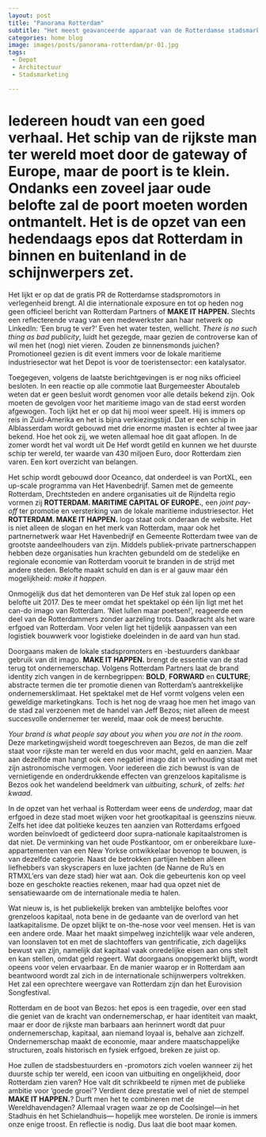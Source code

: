 ```yaml
---
layout: post
title: "Panorama Rotterdam"
subtitle: "Het meest geavanceerde apparaat van de Rotterdamse stadsmarketing."
categories: home blog
image: images/posts/panorama-rotterdam/pr-01.jpg
tags:
 - Depot
 - Architectuur
 - Stadsmarketing

---
```

# Iedereen houdt van een goed verhaal. Het schip van de rijkste man ter wereld moet door de gateway of Europe, maar de poort is te klein. Ondanks een zoveel jaar oude belofte zal de poort moeten worden ontmantelt. Het is de opzet van een hedendaags epos dat Rotterdam in binnen en buitenland in de schijnwerpers zet.

Het lijkt er op dat de gratis PR de Rotterdamse stadspromotors in verlegenheid brengt. Al die internationale exposure en tot op heden nog geen officieel bericht van Rotterdam Partners of **MAKE IT HAPPEN.** Slechts een reflecterende vraag van een medewerkster aan haar netwerk op LinkedIn: ‘Een brug te ver?’ Even het water testen, wellicht. _There is no such thing as bad publicity_, luidt het gezegde, maar gezien de controverse kan of wil men het (nog) niet vieren. Zouden ze binnensmonds juichen? Promotioneel gezien is dit event immers voor de lokale maritieme industriesector wat het Depot is voor de toeristensector: een katalysator.

Toegegeven, volgens de laatste berichtgevingen is er nog niks officieel besloten. In een reactie op alle commotie laat Burgemeester Aboutaleb weten dat er geen besluit wordt genomen voor alle details bekend zijn. Ook moeten de gevolgen voor het maritieme imago van de stad eerst worden afgewogen. Toch lijkt het er op dat hij mooi weer speelt. Hij is immers op reis in Zuid-Amerika en het is bijna verkiezingstijd. Dat er een schip in Alblasserdam wordt gebouwd met drie enorme masten is echter al twee jaar bekend. Hoe het ook zij, we weten allemaal hoe dit gaat aflopen. In de zomer wordt het val wordt uit De Hef wordt getild en kunnen we het duurste schip ter wereld, ter waarde van 430 miljoen Euro, door Rotterdam zien varen.
Een kort overzicht van belangen.

Het schip wordt gebouwd door Oceanco, dat onderdeel is van PortXL, een up-scale programma van Het Havenbedrijf. Samen met de gemeente Rotterdam, Drechtsteden en andere organisaties uit de Rijndelta regio vormen zij **ROTTERDAM. MARITIME CAPITAL OF EUROPE.**, een _joint pay-off_ ter promotie en versterking van de lokale maritieme industriesector. Het **ROTTERDAM. MAKE IT HAPPEN.** logo staat ook onderaan de website. Het is niet alleen de slogan en het merk van Rotterdam, maar ook het partnernetwerk waar Het Havenbedrijf en Gemeente Rotterdam twee van de grootste aandeelhouders van zijn. Middels publiek-private partnerschappen hebben deze organisaties hun krachten gebundeld om de stedelijke en regionale economie van Rotterdam vooruit te branden in de strijd met andere steden. Belofte maakt schuld en dan is er al gauw maar één mogelijkheid: _make it happen_.

Onmogelijk dus dat het demonteren van De Hef stuk zal lopen op een belofte uit 2017. Des te meer omdat het spektakel op één lijn ligt met het can-do imago van Rotterdam. ‘Niet lullen maar poetsen!’, reageerde een deel van de Rotterdammers zonder aarzeling trots. Daadkracht als het ware erfgoed van Rotterdam. Voor velen ligt het tijdelijk aanpassen van een logistiek bouwwerk voor logistieke doeleinden in de aard van hun stad.

Doorgaans maken de lokale stadspromoters en -bestuurders dankbaar gebruik van dit imago. **MAKE IT HAPPEN.** brengt de essentie van de stad terug tot ondernemerschap. Volgens Rotterdam Partners laat de brand identity zich vangen in de kernbegrippen: **BOLD**, **FORWARD** en **CULTURE**; abstracte termen die ter promotie dienen van Rotterdam’s aantrekkelijke ondernemersklimaat. Het spektakel met de Hef vormt volgens velen een geweldige marketingkans. Toch is het nog de vraag hoe men het imago van de stad zal verzoenen met de handel van Jeff Bezos; niet alleen de meest succesvolle ondernemer ter wereld, maar ook de meest beruchte.

_Your brand is what people say about you when you are not in the room_. Deze marketingwijsheid wordt toegeschreven aan Bezos, de man die zelf staat voor rijkste man ter wereld en dus voor macht, geld en aanzien. Maar aan dezelfde man hangt ook een negatief imago dat in verhouding staat met zijn astronomische vermogen. Voor iedereen die zich bewust is van de vernietigende en onderdrukkende effecten van grenzeloos kapitalisme is Bezos ook het wandelend beeldmerk van _uitbuiting_, _schurk_, of zelfs: _het kwaad_.

In de opzet van het verhaal is Rotterdam weer eens de _underdog_, maar dat erfgoed in deze stad moet wijken voor het grootkapitaal is geenszins nieuw. Zelfs het idee dat politieke keuzes ten aanzien van Rotterdams erfgoed worden beïnvloedt of gedicteerd door supra-nationale kapitaalstromen is dat niet. De verminking van het oude Postkantoor, om er onbereikbare luxe-appartementen van een New Yorkse ontwikkelaar bovenop te bouwen, is van dezelfde categorie. Naast de betrokken partijen hebben alleen liefhebbers van skyscrapers en luxe jachten (de Nanne de Ru’s en RTMXL’ers van deze stad) hier wat aan. Ook die gebeurtenis kon op veel boze en geschokte reacties rekenen, maar had qua opzet niet de sensatiewaarde om de internationale media te halen.

Wat nieuw is, is het publiekelijk breken van ambtelijke beloftes voor grenzeloos kapitaal, nota bene in de gedaante van de overlord van het laatkapitalisme. De opzet blijkt te on-the-nose voor veel mensen. Het is van een andere orde. Maar het maakt simpelweg inzichtelijk waar vele anderen, van loonslaven tot en met de slachtoffers van gentrificatie, zich dagelijks bewust van zijn, namelijk dat kapitaal vaak onredelijke eisen aan ons stelt en kan stellen, omdat geld regeert. Wat doorgaans onopgemerkt blijft, wordt opeens voor velen ervaarbaar. En de manier waarop er in Rotterdam aan beantwoord wordt zal zich in de internationale schijnwerpers voltrekken. Het zal een oprechtere weergave van Rotterdam zijn dan het Eurovision Songfestival.

Rotterdam en de boot van Bezos: het epos is een tragedie, over een stad die geniet van de kracht van ondernemerschap, er haar identiteit van maakt, maar er door de rijkste man barbaars aan herinnert wordt dat puur ondernemerschap, kapitaal, aan niemand loyaal is, behalve aan zichzelf. Ondernemerschap maakt de economie, maar andere maatschappelijke structuren, zoals historisch en fysiek erfgoed, breken ze juist op.

Hoe zullen de stadsbestuurders en -promotors zich voelen wanneer zij het duurste schip ter wereld, een icoon van uitbuiting en ongelijkheid, door Rotterdam zien varen? Hoe valt dit schrikbeeld te rijmen met de publieke ambitie voor ‘goede groei’? Verdient deze prestatie wel of niet de stempel **MAKE IT HAPPEN.**? Durft men het te combineren met de Wereldhavendagen? Allemaal vragen waar ze op de Coolsingel—in het Stadhuis én het Schielandhuis— hopelijk mee worstelen. De ironie is immers onze enige troost. En reflectie is nodig. Dus laat die boot maar komen.